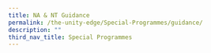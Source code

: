 ```yaml
---
title: NA & NT Guidance
permalink: /the-unity-edge/Special-Programmes/guidance/
description: ""
third_nav_title: Special Programmes
---
```

